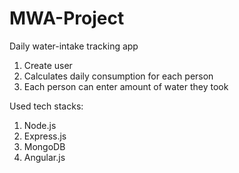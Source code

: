 # MWA-Project

Daily water-intake tracking app

1. Create user
2. Calculates daily consumption for each person
3. Each person can enter amount of water they took

Used tech stacks:

1. Node.js
2. Express.js
3. MongoDB
4. Angular.js
